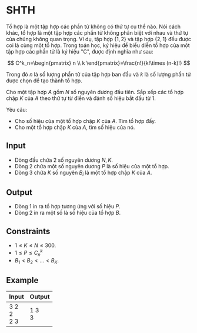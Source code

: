 # SHTH

Tổ hợp là một tập hợp các phần tử không có thứ tự cụ thể nào. Nói cách khác, tổ hợp là một tập hợp các phần tử không phân biệt với nhau và thứ tự của chúng không quan trọng. Ví dụ, tập hợp $\{1, 2\}$ và tập hợp $\{2, 1\}$ đều được coi là cùng một tổ hợp. Trong toán học, ký hiệu để biểu diễn tổ hợp của một tập hợp các phần tử là ký hiệu "C", được định nghĩa như sau:

$$
C^k_n=\begin{pmatrix} n \\ k \end{pmatrix}=\frac{n!}{k!\times (n-k)!}
$$

Trong đó $n$ là số lượng phần tử của tập hợp ban đầu và $k$ là số lượng phần tử được chọn để tạo thành tổ hợp.

Cho một tập hợp $A$ gồm $N$ số nguyên dương đầu tiên. Sắp xếp các tổ hợp chập $K$ của $A$ theo thứ tự từ điển và đánh số hiệu bắt đầu từ $1$.

Yêu câu:

- Cho số hiệu của một tổ hợp chập $K$ của $A$. Tìm tổ hợp đấy.
- Cho một tổ hợp chập $K$ của $A$, tìm số hiệu của nó.

## Input

- Dòng đầu chứa 2 số nguyên dương $N, K$.
- Dòng 2 chứa một số nguyên dương $P$ là số hiệu của một tổ hợp.
- Dòng 3 chứa $K$ số nguyên $B_i$ là một tổ hợp chập $K$ của $A$.

## Output

- Dòng 1 in ra tổ hợp tương ứng với số hiệu $P$.
- Dòng 2 in ra một số là số hiệu của tổ hợp $B$.

## Constraints

- $1\le K\le N\le 300$.
- $1\le P\le C^k_n$
- $B_1< B_2<...< B_K$.

## Example

| Input           | Output   |
| --------------- | -------- |
| 3 2<br>2<br>2 3 | 1 3<br>3 |

